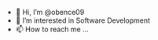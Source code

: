 - 👋 Hi, I’m @obence09
- 👀 I’m interested in Software Development
- 📫 How to reach me ...

<!---
obence09/obence09 is a ✨ special ✨ repository because its `README.md` (this file) appears on your GitHub profile.
You can click the Preview link to take a look at your changes.
--->
